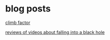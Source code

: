 blog posts
=======

[climb factor](climb_factor/index.md)

[reviews of videos about falling into a black hole](black_hole_videos/index.md)

